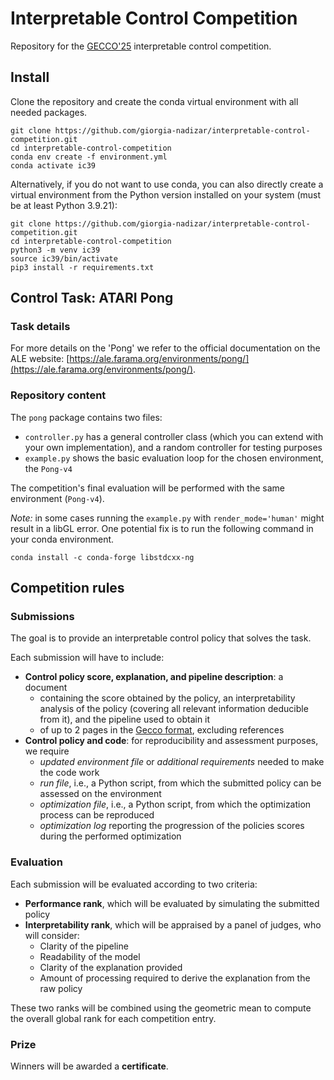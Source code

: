 # Interpretable Control Competition

Repository for the [GECCO'25](https://gecco-2025.sigevo.org/HomePage) interpretable control competition.

## Install

Clone the repository and create the conda virtual environment with all needed packages.

```shell
git clone https://github.com/giorgia-nadizar/interpretable-control-competition.git
cd interpretable-control-competition
conda env create -f environment.yml
conda activate ic39
```

Alternatively, if you do not want to use conda, you can also directly create a virtual environment from the Python
version installed on your system (must be at least Python 3.9.21):

```shell
git clone https://github.com/giorgia-nadizar/interpretable-control-competition.git
cd interpretable-control-competition
python3 -m venv ic39
source ic39/bin/activate
pip3 install -r requirements.txt
```

## Control Task: ATARI Pong

### Task details

For more details on the 'Pong' we refer to the official documentation on the ALE website:
[https://ale.farama.org/environments/pong/](https://ale.farama.org/environments/pong/).

### Repository content

The `pong` package contains two files:

- `controller.py` has a general controller class (which you can extend with your own implementation),
  and a random controller for testing purposes
- `example.py` shows the basic evaluation loop for the chosen environment, the `Pong-v4`

The competition's final evaluation will be performed with the same environment (`Pong-v4`).

_Note:_ in some cases running the `example.py` with `render_mode='human'` might result in a libGL error. One potential fix
is to run the following command in your conda environment.
```shell
conda install -c conda-forge libstdcxx-ng
```

## Competition rules

### Submissions

The goal is to provide an interpretable control policy that solves the task.

Each submission will have to include:

- **Control policy score, explanation, and pipeline description**: a document
    - containing the score obtained by the policy, an interpretability analysis of the policy (covering all
      relevant information deducible from it), and the pipeline used to obtain it
    - of up to 2 pages in the [Gecco format](https://gecco-2025.sigevo.org/Call-for-Papers), excluding references
- **Control policy and code**: for reproducibility and assessment purposes, we require
    - _updated environment file_ or _additional requirements_ needed to make the code work
    - _run file_, i.e., a Python script, from which the submitted policy can be assessed on the environment
    - _optimization file_, i.e., a Python script, from which the optimization process can be reproduced
    - _optimization log_ reporting the progression of the policies scores during the performed optimization

### Evaluation

Each submission will be evaluated according to two criteria:

- **Performance rank**, which will be evaluated by simulating the submitted policy
- **Interpretability rank**, which will be appraised by a panel of judges, who will consider:
    - Clarity of the pipeline
    - Readability of the model
    - Clarity of the explanation provided
    - Amount of processing required to derive the explanation from the raw policy

These two ranks will be combined using the geometric mean to compute the overall global rank for each competition entry.

### Prize

Winners will be awarded a **certificate**.


